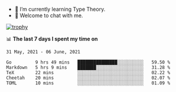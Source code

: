 <!--
### Hi there 👋

- 🤔 I was learning formal verification with Coq formally, but want to **build things** now.
- 😬 I am broadly interested in **computer systems** and **programming languages** (just a beginner 🥺).
- 🤩 (I hope I can) code for fun!

<img src="https://github-readme-stats.vercel.app/api?username=xxchan&show_icons=true&icon_color=0366d6&text_color=24292e&bg_color=ffffff&hide_title=true" />

---
-->


- 🌱 I’m currently learning Type Theory.
- 💬 Welcome to chat with me.


[![trophy](https://github-profile-trophy.vercel.app/?username=xxchan&theme=flat)](https://github.com/xxchan)


📊 **The last 7 days I spent my time on** 

<!--START_SECTION:waka-->
```text
31 May, 2021 - 06 June, 2021

Go         9 hrs 49 mins   ███████████████░░░░░░░░░░   59.50 % 
Markdown   5 hrs 9 mins    ███████░░░░░░░░░░░░░░░░░░   31.28 % 
TeX        22 mins         ░░░░░░░░░░░░░░░░░░░░░░░░░   02.22 % 
Cheetah    20 mins         ░░░░░░░░░░░░░░░░░░░░░░░░░   02.07 % 
TOML       10 mins         ░░░░░░░░░░░░░░░░░░░░░░░░░   01.09 %
```
<!--END_SECTION:waka-->

<!--
**xxchan/xxchan** is a ✨ _special_ ✨ repository because its `README.md` (this file) appears on your GitHub profile.

Here are some ideas to get you started:

- 🔭 I’m currently working on ...
- 🌱 I’m currently learning ...
- 👯 I’m looking to collaborate on ...
- 🤔 I’m looking for help with ...
- 💬 Ask me about ...
- 📫 How to reach me: ...
- 😄 Pronouns: ...
- ⚡ Fun fact: ...
-->
